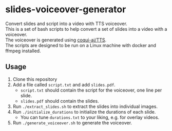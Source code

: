 # slides-voiceover-generator

Convert slides and script into a video with TTS voiceover.<br>
This is a set of bash scripts to help convert a set of slides into a video with a voiceover.<br>
The voiceover is generated using [coqui-ai/TTS](https://github.com/coqui-ai/TTS).<br>
The scripts are designed to be run on a Linux machine with docker and ffmpeg installed.

## Usage

1. Clone this repository
2. Add a file called `script.txt` and add `slides.pdf`.
   - `script.txt` should contain the script for the voiceover, one line per slide.
   - `slides.pdf` should contain the slides.
3. Run `./extract_slides.sh` to extract the slides into individual images.
4. Run `./initialize_durations` to initialize the durations of each slide.
   - You can tune `durations.txt` to your liking, e.g. for overlay videos.
5. Run `./generate_voiceover.sh` to generate the voiceover.
